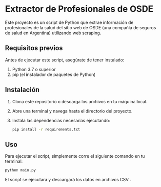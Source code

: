 # Extractor de Profesionales de OSDE

Este proyecto es un script de Python que extrae información de profesionales de la salud del sitio web de OSDE (una compañía de seguros de salud en Argentina) utilizando web scraping.

## Requisitos previos

Antes de ejecutar este script, asegúrate de tener instalado:

1. Python 3.7 o superior
2. pip (el instalador de paquetes de Python)

## Instalación

1. Clona este repositorio o descarga los archivos en tu máquina local.

2. Abre una terminal y navega hasta el directorio del proyecto.

3. Instala las dependencias necesarias ejecutando:

   ```bash
   pip install -r requirements.txt
   ```

## Uso

Para ejecutar el script, simplemente corre el siguiente comando en tu terminal:

```bash
python main.py
```

El script se ejecutará y descargará los datos en archivos CSV .
